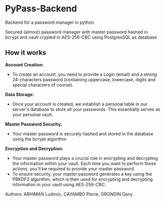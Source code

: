 # PyPass-Backend
Backend for a password manager in python 

Secured (almost) password manager with master password hashed in bcrypt and vault crypted in AES-256-CBC using PostgresSQL as database 

<H2>How it works</H2>


**Account Creation:**
- To create an account, you need to provide a Login (email) and a strong 24-characters password (containing uppercase, lowercase, digits and special characters of course).

**Data Storage:**
- Once your account is created, we establish a personal table in our server's database to store all your passwords. This essentially serves as your personal vault.

**Master Password Security:**
- Your master password is securely hashed and stored in the database using the bcrypt algorithm

**Encryption and Decryption:**
- Your master password plays a crucial role in encrypting and decrypting the information within your vault. Each time you want to perform these actions, you'll be required to provide your master password.
- To ensure security, your master password generates a key using the PBKDF2 algorithm, which is then used for encrypting and decrypting information in your vault using AES-256-CBC.







Authors: ARHIMAN Ludovic, CAYAMBO Pierre, GRONDIN Dany